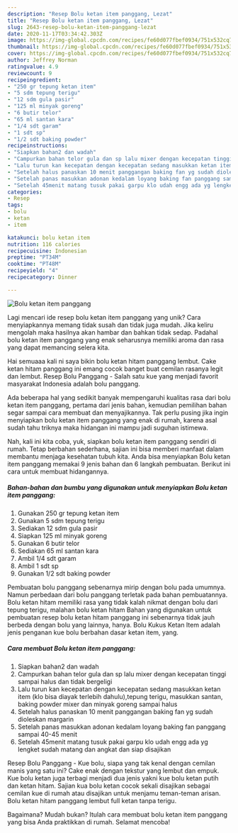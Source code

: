 ```yaml
---
description: "Resep Bolu ketan item panggang, Lezat"
title: "Resep Bolu ketan item panggang, Lezat"
slug: 2643-resep-bolu-ketan-item-panggang-lezat
date: 2020-11-17T03:34:42.303Z
image: https://img-global.cpcdn.com/recipes/fe60d077fbef0934/751x532cq70/bolu-ketan-item-panggang-foto-resep-utama.jpg
thumbnail: https://img-global.cpcdn.com/recipes/fe60d077fbef0934/751x532cq70/bolu-ketan-item-panggang-foto-resep-utama.jpg
cover: https://img-global.cpcdn.com/recipes/fe60d077fbef0934/751x532cq70/bolu-ketan-item-panggang-foto-resep-utama.jpg
author: Jeffrey Norman
ratingvalue: 4.9
reviewcount: 9
recipeingredient:
- "250 gr tepung ketan item"
- "5 sdm tepung terigu"
- "12 sdm gula pasir"
- "125 ml minyak goreng"
- "6 butir telor"
- "65 ml santan kara"
- "1/4 sdt garam"
- "1 sdt sp"
- "1/2 sdt baking powder"
recipeinstructions:
- "Siapkan bahan2 dan wadah"
- "Campurkan bahan telor gula dan sp lalu mixer dengan kecepatan tinggi sampai halus dan tidak bergeligi"
- "Lalu turun kan kecepatan dengan kecepatan sedang masukkan ketan item (klo bisa diayak terlebih dahulu),tepung terigu, masukkan santan, baking powder mixer dan minyak goreng sampai halus"
- "Setelah halus panaskan 10 menit panggangan baking fan yg sudah dioleskan margarin"
- "Setelah panas masukkan adonan kedalam loyang baking fan panggang sampai 40-45 menit"
- "Setelah 45menit matang tusuk pakai garpu klo udah engg ada yg lengket sudah matang dan angkat dan siap disajikan"
categories:
- Resep
tags:
- bolu
- ketan
- item

katakunci: bolu ketan item 
nutrition: 116 calories
recipecuisine: Indonesian
preptime: "PT34M"
cooktime: "PT48M"
recipeyield: "4"
recipecategory: Dinner

---
```



![Bolu ketan item panggang](https://img-global.cpcdn.com/recipes/fe60d077fbef0934/751x532cq70/bolu-ketan-item-panggang-foto-resep-utama.jpg)

Lagi mencari ide resep bolu ketan item panggang yang unik? Cara menyiapkannya memang tidak susah dan tidak juga mudah. Jika keliru mengolah maka hasilnya akan hambar dan bahkan tidak sedap. Padahal bolu ketan item panggang yang enak seharusnya memiliki aroma dan rasa yang dapat memancing selera kita.

Hai semuaaa kali ni saya bikin bolu ketan hitam panggang lembut. Cake ketan hitam panggang ini emang cocok banget buat cemilan rasanya legit dan lembut. Resep Bolu Panggang - Salah satu kue yang menjadi favorit masyarakat Indonesia adalah bolu panggang.

Ada beberapa hal yang sedikit banyak mempengaruhi kualitas rasa dari bolu ketan item panggang, pertama dari jenis bahan, kemudian pemilihan bahan segar sampai cara membuat dan menyajikannya. Tak perlu pusing jika ingin menyiapkan bolu ketan item panggang yang enak di rumah, karena asal sudah tahu triknya maka hidangan ini mampu jadi suguhan istimewa.


Nah, kali ini kita coba, yuk, siapkan bolu ketan item panggang sendiri di rumah. Tetap berbahan sederhana, sajian ini bisa memberi manfaat dalam membantu menjaga kesehatan tubuh kita. Anda bisa menyiapkan Bolu ketan item panggang memakai 9 jenis bahan dan 6 langkah pembuatan. Berikut ini cara untuk membuat hidangannya.

<!--inarticleads1-->

##### Bahan-bahan dan bumbu yang digunakan untuk menyiapkan Bolu ketan item panggang:

1. Gunakan 250 gr tepung ketan item
1. Gunakan 5 sdm tepung terigu
1. Sediakan 12 sdm gula pasir
1. Siapkan 125 ml minyak goreng
1. Gunakan 6 butir telor
1. Sediakan 65 ml santan kara
1. Ambil 1/4 sdt garam
1. Ambil 1 sdt sp
1. Gunakan 1/2 sdt baking powder


Pembuatan bolu panggang sebenarnya mirip dengan bolu pada umumnya. Namun perbedaan dari bolu panggang terletak pada bahan pembuatannya. Bolu ketan hitam memiliki rasa yang tidak kalah nikmat dengan bolu dari tepung terigu, malahan bolu ketan hitam Bahan yang digunakan untuk pembuatan resep bolu ketan hitam panggang ini sebenarnya tidak jauh berbeda dengan bolu yang lainnya, hanya. Bolu Kukus Ketan Item adalah jenis penganan kue bolu berbahan dasar ketan item, yang. 

<!--inarticleads2-->

##### Cara membuat Bolu ketan item panggang:

1. Siapkan bahan2 dan wadah
1. Campurkan bahan telor gula dan sp lalu mixer dengan kecepatan tinggi sampai halus dan tidak bergeligi
1. Lalu turun kan kecepatan dengan kecepatan sedang masukkan ketan item (klo bisa diayak terlebih dahulu),tepung terigu, masukkan santan, baking powder mixer dan minyak goreng sampai halus
1. Setelah halus panaskan 10 menit panggangan baking fan yg sudah dioleskan margarin
1. Setelah panas masukkan adonan kedalam loyang baking fan panggang sampai 40-45 menit
1. Setelah 45menit matang tusuk pakai garpu klo udah engg ada yg lengket sudah matang dan angkat dan siap disajikan


Resep Bolu Panggang - Kue bolu, siapa yang tak kenal dengan cemilan manis yang satu ini? Cake enak dengan tekstur yang lembut dan empuk. Kue bolu ketan juga terbagi menjadi dua jenis yakni kue bolu ketan putih dan ketan hitam. Sajian kua bolu ketan cocok sekali disajikan sebagai cemilan kue di rumah atau disajikan untuk menjamu teman-teman arisan. Bolu ketan hitam panggang lembut full ketan tanpa terigu. 

Bagaimana? Mudah bukan? Itulah cara membuat bolu ketan item panggang yang bisa Anda praktikkan di rumah. Selamat mencoba!
